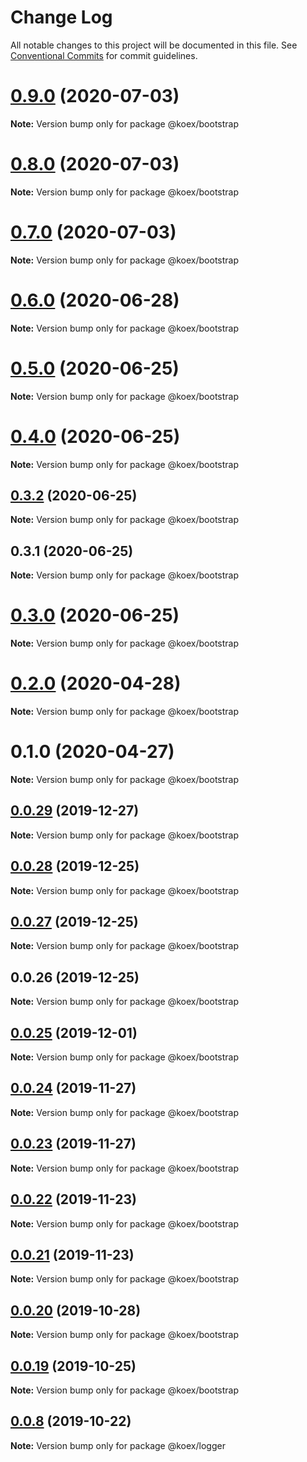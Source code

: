 # Change Log

All notable changes to this project will be documented in this file.
See [Conventional Commits](https://conventionalcommits.org) for commit guidelines.

# [0.9.0](https://github.com/koexjs/bootstrap/compare/v0.8.0...v0.9.0) (2020-07-03)

**Note:** Version bump only for package @koex/bootstrap





# [0.8.0](https://github.com/koexjs/bootstrap/compare/v0.7.0...v0.8.0) (2020-07-03)

**Note:** Version bump only for package @koex/bootstrap





# [0.7.0](https://github.com/koexjs/bootstrap/compare/v0.6.0...v0.7.0) (2020-07-03)

**Note:** Version bump only for package @koex/bootstrap





# [0.6.0](https://github.com/koexjs/bootstrap/compare/v0.5.2...v0.6.0) (2020-06-28)

**Note:** Version bump only for package @koex/bootstrap





# [0.5.0](https://github.com/koexjs/bootstrap/compare/v0.4.0...v0.5.0) (2020-06-25)

**Note:** Version bump only for package @koex/bootstrap





# [0.4.0](https://github.com/koexjs/bootstrap/compare/v0.3.2...v0.4.0) (2020-06-25)

**Note:** Version bump only for package @koex/bootstrap





## [0.3.2](https://github.com/koexjs/bootstrap/compare/v0.3.1...v0.3.2) (2020-06-25)

**Note:** Version bump only for package @koex/bootstrap





## 0.3.1 (2020-06-25)

**Note:** Version bump only for package @koex/bootstrap





# [0.3.0](https://github.com/koexjs/bootstrap/compare/v0.2.0...v0.3.0) (2020-06-25)

**Note:** Version bump only for package @koex/bootstrap





# [0.2.0](https://github.com/koexjs/bootstrap/compare/v0.1.0...v0.2.0) (2020-04-28)

**Note:** Version bump only for package @koex/bootstrap





# 0.1.0 (2020-04-27)

**Note:** Version bump only for package @koex/bootstrap





## [0.0.29](https://github.com/koexjs/bootstrap/compare/v0.0.28...v0.0.29) (2019-12-27)

**Note:** Version bump only for package @koex/bootstrap





## [0.0.28](https://github.com/koexjs/bootstrap/compare/v0.0.27...v0.0.28) (2019-12-25)

**Note:** Version bump only for package @koex/bootstrap





## [0.0.27](https://github.com/koexjs/bootstrap/compare/v0.0.26...v0.0.27) (2019-12-25)

**Note:** Version bump only for package @koex/bootstrap





## 0.0.26 (2019-12-25)

**Note:** Version bump only for package @koex/bootstrap





## [0.0.25](https://github.com/koexjs/bootstrap/compare/v0.0.24...v0.0.25) (2019-12-01)

**Note:** Version bump only for package @koex/bootstrap





## [0.0.24](https://github.com/koexjs/bootstrap/compare/v0.0.23...v0.0.24) (2019-11-27)

**Note:** Version bump only for package @koex/bootstrap





## [0.0.23](https://github.com/koexjs/bootstrap/compare/v0.0.22...v0.0.23) (2019-11-27)

**Note:** Version bump only for package @koex/bootstrap





## [0.0.22](https://github.com/koexjs/bootstrap/compare/v0.0.21...v0.0.22) (2019-11-23)

**Note:** Version bump only for package @koex/bootstrap





## [0.0.21](https://github.com/koexjs/bootstrap/compare/v0.0.20...v0.0.21) (2019-11-23)

**Note:** Version bump only for package @koex/bootstrap





## [0.0.20](https://github.com/koexjs/bootstrap/compare/v0.0.19...v0.0.20) (2019-10-28)

**Note:** Version bump only for package @koex/bootstrap





## [0.0.19](https://github.com/koexjs/bootstrap/compare/v0.0.18...v0.0.19) (2019-10-25)

**Note:** Version bump only for package @koex/bootstrap





## [0.0.8](https://github.com/zcorky/zodash/compare/v0.0.7...v0.0.8) (2019-10-22)

**Note:** Version bump only for package @koex/logger
